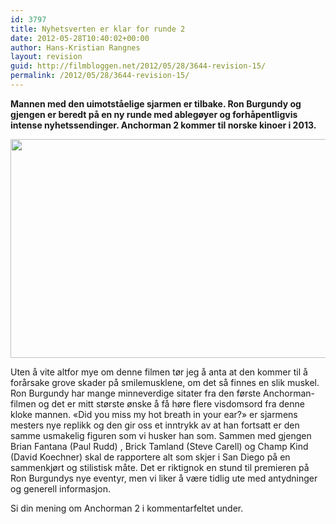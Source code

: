 ```yaml
---
id: 3797
title: Nyhetsverten er klar for runde 2
date: 2012-05-28T10:40:02+00:00
author: Hans-Kristian Rangnes
layout: revision
guid: http://filmbloggen.net/2012/05/28/3644-revision-15/
permalink: /2012/05/28/3644-revision-15/
---
```

**Mannen med den uimotståelige sjarmen er tilbake. Ron Burgundy og gjengen er beredt på en ny runde med ablegøyer og forhåpentligvis intense nyhetssendinger. Anchorman 2 kommer til norske kinoer i 2013.**

<!--more-->

<a href="http://filmbloggen.net/2012/05/25/nyhhetsverten-er-klar-for-runde-2/original/" rel="attachment wp-att-3768"><img class="alignnone size-large wp-image-3768" src="http://filmbloggen.net/wp-content/uploads//2012/05/original-620x350.jpg" alt="" width="620" height="350" /></a>

Uten å vite altfor mye om denne filmen tør jeg å anta at den kommer til å forårsake grove skader på smilemusklene, om det så finnes en slik muskel. Ron Burgundy har mange minneverdige sitater fra den første Anchorman-filmen og det er mitt største ønske å få høre flere visdomsord fra denne kloke mannen. &laquo;Did you miss my hot breath in your ear?&raquo; er sjarmens mesters nye replikk og den gir oss et inntrykk av at han fortsatt er den samme usmakelig figuren som vi husker han som. Sammen med gjengen Brian Fantana (Paul Rudd) , Brick Tamland (Steve Carell) og Champ Kind (David Koechner) skal de rapportere alt som skjer i San Diego på en sammenkjørt og stilistisk måte. Det er riktignok en stund til premieren på Ron Burgundys nye eventyr, men vi liker å være tidlig ute med antydninger og generell informasjon.

Si din mening om Anchorman 2 i kommentarfeltet under.

<div class="video-shortcode">
</div>